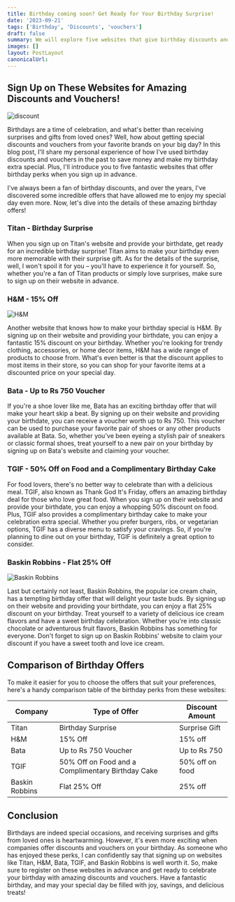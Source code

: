 ```yaml
---
title: Birthday coming soon? Get Ready for Your Birthday Surprise!
date: '2023-09-21'
tags: ['Birthday', 'Discounts', 'vouchers']
draft: false
summary: We will explore five websites that give birthday discounts and vouchers. So, get ready to be surprised on your special day by signing up on these websites!
images: []
layout: PostLayout
canonicalUrl:
---
```


## Sign Up on These Websites for Amazing Discounts and Vouchers!

![discount](/static/images/blog/birthday/discount.jpg)

Birthdays are a time of celebration, and what's better than receiving surprises and gifts from loved ones? Well, how about getting special discounts and vouchers from your favorite brands on your big day? In this blog post, I'll share my personal experience of how I've used birthday discounts and vouchers in the past to save money and make my birthday extra special. Plus, I'll introduce you to five fantastic websites that offer birthday perks when you sign up in advance.

I've always been a fan of birthday discounts, and over the years, I've discovered some incredible offers that have allowed me to enjoy my special day even more. Now, let's dive into the details of these amazing birthday offers!

### Titan - Birthday Surprise

When you sign up on Titan's website and provide your birthdate, get ready for an incredible birthday surprise! Titan aims to make your birthday even more memorable with their surprise gift. As for the details of the surprise, well, I won't spoil it for you – you'll have to experience it for yourself. So, whether you're a fan of Titan products or simply love surprises, make sure to sign up on their website in advance.

### H&M - 15% Off

![H&M](/static/images/blog/birthday/H&M.jpg)

Another website that knows how to make your birthday special is H&M. By signing up on their website and providing your birthdate, you can enjoy a fantastic 15% discount on your birthday. Whether you're looking for trendy clothing, accessories, or home decor items, H&M has a wide range of products to choose from. What's even better is that the discount applies to most items in their store, so you can shop for your favorite items at a discounted price on your special day.

### Bata - Up to Rs 750 Voucher

If you're a shoe lover like me, Bata has an exciting birthday offer that will make your heart skip a beat. By signing up on their website and providing your birthdate, you can receive a voucher worth up to Rs 750. This voucher can be used to purchase your favorite pair of shoes or any other products available at Bata. So, whether you've been eyeing a stylish pair of sneakers or classic formal shoes, treat yourself to a new pair on your birthday by signing up on Bata's website and claiming your voucher.

### TGIF - 50% Off on Food and a Complimentary Birthday Cake

For food lovers, there's no better way to celebrate than with a delicious meal. TGIF, also known as Thank God It's Friday, offers an amazing birthday deal for those who love great food. When you sign up on their website and provide your birthdate, you can enjoy a whopping 50% discount on food. Plus, TGIF also provides a complimentary birthday cake to make your celebration extra special. Whether you prefer burgers, ribs, or vegetarian options, TGIF has a diverse menu to satisfy your cravings. So, if you're planning to dine out on your birthday, TGIF is definitely a great option to consider.

### Baskin Robbins - Flat 25% Off

![Baskin Robbins](/static/images/blog/birthday/Baskin-Robbins.jpg)

Last but certainly not least, Baskin Robbins, the popular ice cream chain, has a tempting birthday offer that will delight your taste buds. By signing up on their website and providing your birthdate, you can enjoy a flat 25% discount on your birthday. Treat yourself to a variety of delicious ice cream flavors and have a sweet birthday celebration. Whether you're into classic chocolate or adventurous fruit flavors, Baskin Robbins has something for everyone. Don't forget to sign up on Baskin Robbins' website to claim your discount if you have a sweet tooth and love ice cream.

## Comparison of Birthday Offers

To make it easier for you to choose the offers that suit your preferences, here's a handy comparison table of the birthday perks from these websites:

| Company        | Type of Offer                                     | Discount Amount |
| -------------- | ------------------------------------------------- | --------------- |
| Titan          | Birthday Surprise                                 | Surprise Gift   |
| H&M            | 15% Off                                           | 15% off         |
| Bata           | Up to Rs 750 Voucher                              | Up to Rs 750    |
| TGIF           | 50% Off on Food and a Complimentary Birthday Cake | 50% off on food |
| Baskin Robbins | Flat 25% Off                                      | 25% off         |

## Conclusion

Birthdays are indeed special occasions, and receiving surprises and gifts from loved ones is heartwarming. However, it's even more exciting when companies offer discounts and vouchers on your birthday. As someone who has enjoyed these perks, I can confidently say that signing up on websites like Titan, H&M, Bata, TGIF, and Baskin Robbins is well worth it. So, make sure to register on these websites in advance and get ready to celebrate your birthday with amazing discounts and vouchers. Have a fantastic birthday, and may your special day be filled with joy, savings, and delicious treats!
